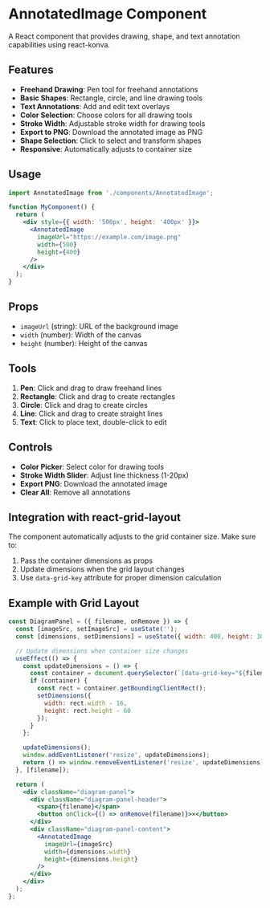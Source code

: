 # AnnotatedImage Component

A React component that provides drawing, shape, and text annotation capabilities using react-konva.

## Features

- **Freehand Drawing**: Pen tool for freehand annotations
- **Basic Shapes**: Rectangle, circle, and line drawing tools
- **Text Annotations**: Add and edit text overlays
- **Color Selection**: Choose colors for all drawing tools
- **Stroke Width**: Adjustable stroke width for drawing tools
- **Export to PNG**: Download the annotated image as PNG
- **Shape Selection**: Click to select and transform shapes
- **Responsive**: Automatically adjusts to container size

## Usage

```jsx
import AnnotatedImage from './components/AnnotatedImage';

function MyComponent() {
  return (
    <div style={{ width: '500px', height: '400px' }}>
      <AnnotatedImage
        imageUrl="https://example.com/image.png"
        width={500}
        height={400}
      />
    </div>
  );
}
```

## Props

- `imageUrl` (string): URL of the background image
- `width` (number): Width of the canvas
- `height` (number): Height of the canvas

## Tools

1. **Pen**: Click and drag to draw freehand lines
2. **Rectangle**: Click and drag to create rectangles
3. **Circle**: Click and drag to create circles
4. **Line**: Click and drag to create straight lines
5. **Text**: Click to place text, double-click to edit

## Controls

- **Color Picker**: Select color for drawing tools
- **Stroke Width Slider**: Adjust line thickness (1-20px)
- **Export PNG**: Download the annotated image
- **Clear All**: Remove all annotations

## Integration with react-grid-layout

The component automatically adjusts to the grid container size. Make sure to:

1. Pass the container dimensions as props
2. Update dimensions when the grid layout changes
3. Use `data-grid-key` attribute for proper dimension calculation

## Example with Grid Layout

```jsx
const DiagramPanel = ({ filename, onRemove }) => {
  const [imageSrc, setImageSrc] = useState('');
  const [dimensions, setDimensions] = useState({ width: 400, height: 300 });

  // Update dimensions when container size changes
  useEffect(() => {
    const updateDimensions = () => {
      const container = document.querySelector(`[data-grid-key="${filename}"]`);
      if (container) {
        const rect = container.getBoundingClientRect();
        setDimensions({
          width: rect.width - 16,
          height: rect.height - 60
        });
      }
    };

    updateDimensions();
    window.addEventListener('resize', updateDimensions);
    return () => window.removeEventListener('resize', updateDimensions);
  }, [filename]);

  return (
    <div className="diagram-panel">
      <div className="diagram-panel-header">
        <span>{filename}</span>
        <button onClick={() => onRemove(filename)}>×</button>
      </div>
      <div className="diagram-panel-content">
        <AnnotatedImage 
          imageUrl={imageSrc}
          width={dimensions.width}
          height={dimensions.height}
        />
      </div>
    </div>
  );
};
``` 